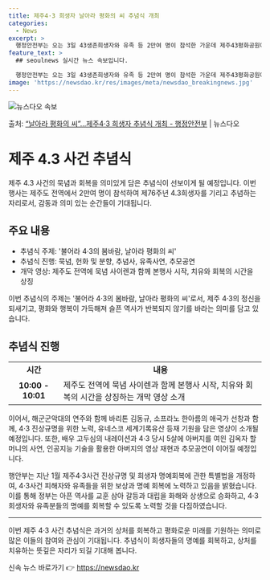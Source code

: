 ```yaml
---
title: 제주4·3 희생자 날아라 평화의 씨 추념식 개최
categories:
  - News
excerpt: >
  행정안전부는 오는 3일 43생존희생자와 유족 등 2만여 명이 참석한 가운데 제주43평화공원에서 제76주년 4…
feature_text: >
  ## seoulnews 실시간 뉴스 속보입니다.

  행정안전부는 오는 3일 43생존희생자와 유족 등 2만여 명이 참석한 가운데 제주43평화공원에서 제76주년 4…
image: 'https://newsdao.kr/res/images/meta/newsdao_breakingnews.jpg'
---
```


![뉴스다오 속보](https://newsdao.kr/res/images/meta/newsdao_breakingnews.jpg)

<p>출처: <a href="https://newsdao.kr/3489" rel="dofollow">“날아라 평화의 씨”…제주4·3 희생자 추념식 개최 - 행정안전부</a> | 뉴스다오</p>

<h1>제주 4.3 사건 추념식</h1>

<p data-ke-size="size16">제주 4.3 사건의 묵념과 회복을 의미있게 담은 추념식이 선보이게 될 예정입니다. 이번 행사는 제주도 전역에서 2만여 명이 참석하여 제76주년 4.3희생자를 기리고 추념하는 자리로서, 감동과 의미 있는 순간들이 기대됩니다.</p>

<h2 data-ke-size="size26">주요 내용</h2>

<ul>
	<li>추념식 주제: '불어라 4·3의 봄바람, 날아라 평화의 씨'</li>
	<li>추념식 진행: 묵념, 헌화 및 분향, 추념사, 유족사연, 추모공연</li>
	<li>개막 영상: 제주도 전역에 묵념 사이렌과 함께 본행사 시작, 치유와 회복의 시간을 상징</li>
</ul>

<p data-ke-size="size16">이번 추념식의 주제는 '불어라 4·3의 봄바람, 날아라 평화의 씨'로서, 제주 4·3의 정신을 되새기고, 평화와 행복이 가득해져 슬픈 역사가 반복되지 않기를 바라는 의미를 담고 있습니다.</p>

<h2 data-ke-size="size26">추념식 진행</h2>

<table>
	<tr>
		<td style="text-align: center; height: 17px;"><b>시간</b></td>
		<td style="text-align: center; height: 17px;"><b>내용</b></td>
	</tr>
	<tr>
		<td style="text-align: center; height: 17px;"><b>10:00 - 10:01</b></td>
		<td>제주도 전역에 묵념 사이렌과 함께 본행사 시작, 치유와 회복의 시간을 상징하는 개막 영상 소개</td>
	</tr>
</table>

<p data-ke-size="size16">이어서, 해군군악대의 연주와 함께 바리톤 김동규, 소프라노 한아름의 애국가 선창과 함께, 4·3 진상규명을 위한 노력, 유네스코 세계기록유산 등재 기원을 담은 영상이 소개될 예정입니다. 또한, 배우 고두심의 내레이션과 4·3 당시 5살에 아버지를 여읜 김옥자 할머니의 사연, 인공지능 기술을 활용한 아버지의 영상 재현과 추모공연이 이어질 예정입니다.</p>

<p data-ke-size="size16">행안부는 지난 1월 제주4·3사건 진상규명 및 희생자 명예회복에 관한 특별법을 개정하여, 4·3사건 피해자와 유족들을 위한 보상과 명예 회복에 노력하고 있음을 밝혔습니다. 이를 통해 정부는 아픈 역사를 교훈 삼아 갈등과 대립을 화해와 상생으로 승화하고, 4·3희생자와 유족분들의 명예를 회복할 수 있도록 노력할 것을 다짐하였습니다.</p>

<hr>

<p data-ke-size="size16">이번 제주 4·3 사건 추념식은 과거의 상처를 회복하고 평화로운 미래를 기원하는 의미로 많은 이들의 참여와 관심이 기대됩니다. 추념식이 희생자들의 명예를 회복하고, 상처를 치유하는 뜻깊은 자리가 되길 기대해 봅니다.</p> 

신속 뉴스 바로가기 👉 <a href="https://newsdao.kr" rel="dofollow">https://newsdao.kr</a>


